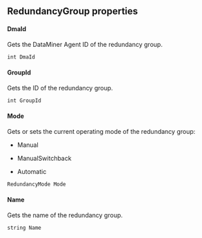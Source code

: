 ## RedundancyGroup properties

#### DmaId

Gets the DataMiner Agent ID of the redundancy group.

```txt
int DmaId
```

#### GroupId

Gets the ID of the redundancy group.

```txt
int GroupId
```

#### Mode

Gets or sets the current operating mode of the redundancy group:

- Manual

- ManualSwitchback

- Automatic

```txt
RedundancyMode Mode
```

#### Name

Gets the name of the redundancy group.

```txt
string Name
```
